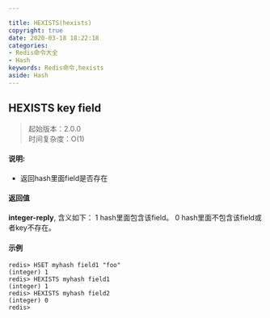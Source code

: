 ```yaml
---

title: HEXISTS(hexists)
copyright: true
date: 2020-03-18 18:22:18
categories: 
- Redis命令大全
- Hash
keywords: Redis命令,hexists
aside: Hash
---
```

## HEXISTS key field 
>起始版本：2.0.0<br/>时间复杂度：O(1)  


#### 说明:
* 返回hash里面field是否存在

#### 返回值


**integer-reply**, 含义如下：
1 hash里面包含该field。
0 hash里面不包含该field或者key不存在。


#### 示例

```
redis> HSET myhash field1 "foo"
(integer) 1
redis> HEXISTS myhash field1
(integer) 1
redis> HEXISTS myhash field2
(integer) 0
redis> 
```